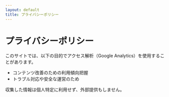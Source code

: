 ```yaml
---
layout: default
title: プライバシーポリシー
---
```


# プライバシーポリシー

このサイトでは、以下の目的でアクセス解析（Google Analytics）を使用することがあります。

- コンテンツ改善のための利用傾向把握
- トラブル対応や安全な運営のため

収集した情報は個人特定に利用せず、外部提供もしません。

